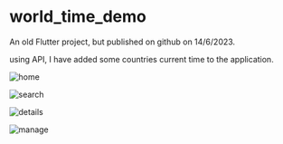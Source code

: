 # world_time_demo

An old Flutter project, but published on github on 14/6/2023.

using API, I have added some countries current time to the application.

![home](https://github.com/Hussien-Haidar/world_time_demo/assets/125471428/e378efb2-acf2-486f-bf50-f1b60918f590)

![search](https://github.com/Hussien-Haidar/world_time_demo/assets/125471428/717b5cae-870e-4012-aa06-f50d9fe540e9)

![details](https://github.com/Hussien-Haidar/world_time_demo/assets/125471428/46db52d6-9d42-432f-8dd6-d63a8f2bd560)

![manage](https://github.com/Hussien-Haidar/world_time_demo/assets/125471428/f552b1fc-6565-4eed-ac7e-7035d645523f)

